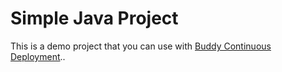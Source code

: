 # Simple Java Project
This is a demo project that you can use with [Buddy Continuous Deployment](https://buddy.works)..

